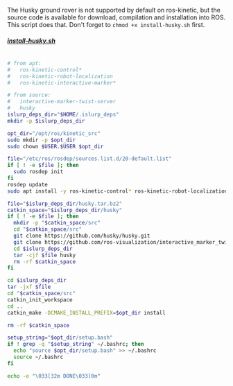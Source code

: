 
The Husky ground rover is not supported by default on ros-kinetic, but the
source code is available for download, compilation and installation into ROS.
This script does that. Don't forget to `chmod +x install-husky.sh` first.

##### [install-husky.sh](install-husky.sh)
```sh

# from apt:
#   ros-kinetic-control*
#   ros-kinetic-robot-localization
#   ros-kinetic-interactive-marker*

# from source:
#   interactive-marker-twist-server
#   husky
islurp_deps_dir="$HOME/.islurp_deps"
mkdir -p $islurp_deps_dir

opt_dir="/opt/ros/kinetic_src"
sudo mkdir -p $opt_dir
sudo chown $USER.$USER $opt_dir

file="/etc/ros/rosdep/sources.list.d/20-default.list"
if [ ! -e $file ]; then
  sudo rosdep init
fi
rosdep update
sudo apt install -y ros-kinetic-control* ros-kinetic-robot-localization ros-kinetic-interactive-marker* ros-kinetic-twist-mux

file="$islurp_deps_dir/husky.tar.bz2"
catkin_space="$islurp_deps_dir/husky"
if [ ! -e $file ]; then
  mkdir -p "$catkin_space/src"
  cd "$catkin_space/src"
  git clone https://github.com/husky/husky.git
  git clone https://github.com/ros-visualization/interactive_marker_twist_server
  cd $islurp_deps_dir
  tar -cjf $file husky
  rm -rf $catkin_space
fi

cd $islurp_deps_dir
tar -jxf $file
cd "$catkin_space/src"
catkin_init_workspace
cd ..
catkin_make -DCMAKE_INSTALL_PREFIX=$opt_dir install

rm -rf $catkin_space

setup_string="$opt_dir/setup.bash"
if ! grep -q "$setup_string" ~/.bashrc; then
  echo "source $opt_dir/setup.bash" >> ~/.bashrc
  source ~/.bashrc
fi

echo -e "\033[32m DONE\033[0m"

```
